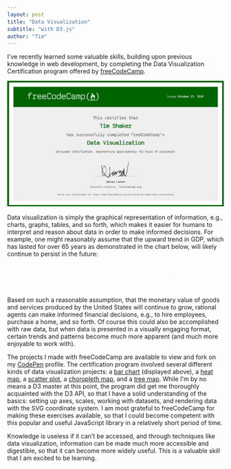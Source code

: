 ```yaml
---
layout: post
title: "Data Visualization"
subtitle: "with D3.js"
author: "Tim"
---
```


I've recently learned some valuable skills, building upon previous knowledge in
web development, by completing the Data Visualization
Certification program offered by [freeCodeCamp](https://learn.freecodecamp.org/).

<a href="https://www.freecodecamp.org/certification/tmshkr/data-visualization" target="_blank">
<img src="../assets/blog/images/fcc-dataviz-cert.png" />
</a>

Data visualization is simply the graphical representation of information, e.g.,
charts, graphs, tables, and so forth, which makes it easier for humans to interpret
and reason about data in order to make informed decisions. For example, one might
reasonably assume that the upward trend in GDP, which has lasted for over 65 years
as demonstrated in the chart below, will likely continue to persist in the future:

<script src="https://cdnjs.cloudflare.com/ajax/libs/d3/5.7.0/d3.min.js"></script>
<style>
#gdp {
  text-align: center;
  font-family: sans-serif;
  color: #fff;
}

#gdp svg {
  transform: translateX(-40px);
}

rect.bar {
  fill: #007f80;
}

#tooltip {
  position: absolute;
  font-family: sans-serif;
  text-align: center;
  padding: 0.5em;
  white-space: nowrap;
  background-color: #00f;
  visibility: hidden;
  opacity: 0;
}

#tooltip text {
  display: block;
}
</style>
<div id="gdp">
  <h1 id="title">United States GDP</h1>
</div>
<script>
// Acknowledgement:
// @Christian-Paul
// https://codepen.io/freeCodeCamp/pen/GrZVaM

const width = 800;
const height = 500;
var svg = d3.select("#gdp")
            .append("svg")
            .attr("width", width + 60)
            .attr("height", height + 20);

var tooltip = d3.select("body")
                .append("div")
                .attr("id", "tooltip");

var tooltipGDP = tooltip.append("text")
                        .text("GDP")

var tooltipDate = tooltip.append("text")
                         .text("Date")

function formatDate(date) {
    let quarter;
    let month = date.substring(5,7);
    
    if(month === '01') {
      quarter = 'Q1';
    }
    else if (month === '04'){
      quarter = 'Q2';
    }
    else if(month === '07') {
      quarter = 'Q3';
    }
    else if(month ==='10') {
      quarter = 'Q4';
    }

    return `${date.substring(0, 4)} ${quarter}`;
  }

  function formatGDP(GDP) {
    return `$${GDP}B`
  }


d3.json('https://raw.githubusercontent.com/FreeCodeCamp/ProjectReferenceData/master/GDP-data.json').then(json => {
  
  var years = json.data.map( d => d[0].substring(0, 4));
  var GDP = json.data.map(d => d[1]);
  var gdpMin = d3.min(GDP);
  var gdpMax = d3.max(GDP);
  
  var xScale = d3.scaleLinear()
                 .domain([d3.min(years), d3.max(years)])
                 .range([0, width]);
    
  var yScale = d3.scaleLinear()
                 .domain([gdpMin, gdpMax])
                 .range([height, 0]);
  
  var xAxis = d3.axisBottom(xScale)
                .tickFormat(d3.format("d"));
  
  var dx = width / years.length;
  
  var yAxis = d3.axisLeft(yScale);
  
  var scaleGDP = d3.scaleLinear()
                   .domain([gdpMin, gdpMax])
                   .range([(gdpMin/gdpMax) * height, height]);
  
  var scaledGDP = GDP.map(item => scaleGDP(item));
    
  svg.append("g")
     .attr("transform", `translate(40, ${height + 3})`)
     .attr("id", "x-axis")
     .call(xAxis);
    
  svg.append("g")
     .attr("transform", "translate(40, 3)") // +3 to prevent cutting off top of tick label
     .attr("id", "y-axis")
     .call(yAxis);  
  

  svg.selectAll("rect")
     .data(scaledGDP)
     .enter()
     .append("rect")
     .attr('class', 'bar')
     .attr('data-date', (d, i) => json.data[i][0])
     .attr('data-gdp', (d, i) => json.data[i][1])
     .attr("x", (d, i) => 41 + i * dx)
     .attr("y", d => height + 3 - d)
     .attr("width", dx * .9)
     .attr("height", d => d)
     .on('mouseover', function(){
        let x = `${d3.event.pageX + 15}px`;
        let y = `${d3.event.pageY + 15}px`;
        this.style.fill = "#0ff";
        tooltip.style("left", x)     
               .style("top", y)
               .style("right", "")     
               .style("bottom", "")
               .attr('data-date', this.dataset.date)
               .style("visibility", "visible")
               .transition().duration(0)
               .style("opacity", 1);
    
        let bound = document.getElementById("tooltip").getBoundingClientRect();
        let viewport = {
          width: document.documentElement.clientWidth,
          height: document.documentElement.clientHeight
          }
        if (bound.right > viewport.width) {
          x = `${viewport.width - d3.event.pageX + 15}px`;
          tooltip.style("left", "")     
                 .style("right", x)     
        }
        if (bound.bottom > viewport.height) {
          y = `${viewport.height - d3.event.pageY + 15}px`;
          tooltip.style("top", "")
                 .style("bottom", y)
        }
        
        tooltipGDP.text(formatGDP(this.dataset.gdp));
        tooltipDate.text(formatDate(this.dataset.date));               
      })
     .on("mouseout", function() {
        this.style.fill = null;
        tooltip.transition().duration(100)
               .style("opacity", 0)
               .transition().duration(100)
               .style("visibility", "hidden");
      });

});
</script>


Based on such a reasonable assumption, that the monetary value of goods and services
produced by the United States will continue to grow, rational agents can make informed financial
decisions, e.g., to hire employees, purchase a home, and so forth. Of course this
could also be accomplished with raw data, but when
data is presented in a visually engaging format, certain trends and patterns become
much more apparent (and much more enjoyable to work with).

The projects I made with freeCodeCamp are available to view and fork on my [CodePen](https://codepen.io/tmshkr/) profile.
The certification program involved several different kinds of data visualization
projects: a [bar chart](https://codepen.io/tmshkr/pen/aRmPxz) (displayed above),
a [heat map](https://codepen.io/tmshkr/pen/bmqKNW), a [scatter plot](https://codepen.io/tmshkr/pen/qJrZJZ),
a [choropleth map](https://codepen.io/tmshkr/pen/EdbQBQ), and a [tree map](https://codepen.io/tmshkr/pen/zmWYMp).
While I'm by no means a D3 master at this point, the program did get me thoroughly
acquainted with the D3 API, so that I have a solid understanding of the basics:
setting up axes, scales, working with datasets, and rendering data with the SVG
coordinate system. I am most grateful to freeCodeCamp for making these exercises
available, so that I could become competent with this popular and
useful JavaScript library in a relatively short period of time.

Knowledge is useless if it can't be accessed, and through techniques like data
visualization, information can be made much more accessible and digestible,
so that it can become more widely useful. This is a valuable skill that I am
excited to be learning.